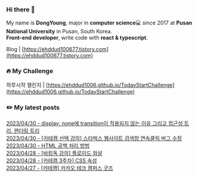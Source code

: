
### Hi there 👋
My name is **DongYoung**, major in **computer science**💻 since 2017 at **Pusan National University** in Pusan, South Korea.  
**Front-end developer**, write code with **react & typescript**.

Blog | [https://ehddud100677.tistory.com](https://ehddud100677.tistory.com)

### 🔥 My Challenge
하루시작 챌린지 | [https://ehddud1006.github.io/TodayStartChallenge](https://ehddud1006.github.io/TodayStartChallenge)  

### ✏️ My latest posts
[2023/04/30 - display: none에 transition이 적용되지 않는 이유 그리고 접근성 트리, 렌더링 트리](https://ehddud100677.tistory.com/826) <br/>
[2023/04/30 - [카테캠 선택 강의] 스타벅스 웹사이트 검색창 연속클릭 버그 수정](https://ehddud100677.tistory.com/825) <br/>
[2023/04/30 - HTML 공백 처리 방법](https://ehddud100677.tistory.com/822) <br/>
[2023/04/28 - [바킹독 강의] 플로이드 와샬](https://ehddud100677.tistory.com/818) <br/>
[2023/04/28 - [카테캠 3주차] CSS 속성](https://ehddud100677.tistory.com/817) <br/>
[2023/04/27 - [카테캠] 카카오 테크 캠퍼스 굿즈](https://ehddud100677.tistory.com/816) <br/>
